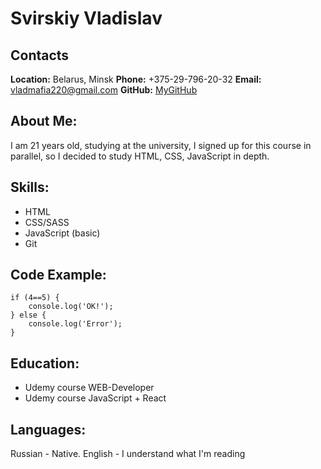 # Svirskiy Vladislav

## Contacts

**Location:** Belarus, Minsk
**Phone:** +375-29-796-20-32
**Email:** vladmafia220@gmail.com
**GitHub:** [MyGitHub](https://github.com/vladprogrim)

## About Me:

I am 21 years old, studying at the university, I signed up for this course in parallel, so I decided to study HTML, CSS, JavaScript in depth.

## Skills:

* HTML
* CSS/SASS
* JavaScript (basic)
* Git

## Code Example:

```
if (4==5) {
    console.log('OK!');
} else {
    console.log('Error');
}
```
## Education:

* Udemy course WEB-Developer
* Udemy course JavaScript + React

## Languages:

Russian - Native.
English - I understand what I'm reading